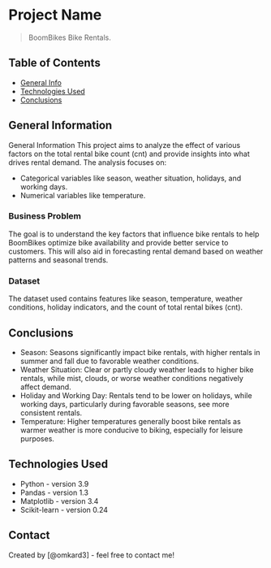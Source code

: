 # Project Name
> BoomBikes Bike Rentals.


## Table of Contents
* [General Info](#general-information)
* [Technologies Used](#technologies-used)
* [Conclusions](#conclusions)

<!-- You can include any other section that is pertinent to your problem -->

## General Information
General Information
This project aims to analyze the effect of various factors on the total rental bike count (cnt) and provide insights into what drives rental demand. The analysis focuses on:
* Categorical variables like season, weather situation, holidays, and working days.
* Numerical variables like temperature.
### Business Problem
The goal is to understand the key factors that influence bike rentals to help BoomBikes optimize bike availability and provide better service to customers. This will also aid in forecasting rental demand based on weather patterns and seasonal trends.

### Dataset
The dataset used contains features like season, temperature, weather conditions, holiday indicators, and the count of total rental bikes (cnt).
<!-- You don't have to answer all the questions - just the ones relevant to your project. -->

## Conclusions
* Season: Seasons significantly impact bike rentals, with higher rentals in summer and fall due to favorable weather conditions.
* Weather Situation: Clear or partly cloudy weather leads to higher bike rentals, while mist, clouds, or worse weather conditions negatively affect demand.
* Holiday and Working Day: Rentals tend to be lower on holidays, while working days, particularly during favorable seasons, see more consistent rentals.
* Temperature: Higher temperatures generally boost bike rentals as warmer weather is more conducive to biking, especially for leisure purposes.

<!-- You don't have to answer all the questions - just the ones relevant to your project. -->


## Technologies Used
-	Python - version 3.9
-	Pandas - version 1.3
-	Matplotlib - version 3.4
-	Scikit-learn - version 0.24

<!-- As the libraries versions keep on changing, it is recommended to mention the version of library used in this project -->



## Contact
Created by [@omkard3]  - feel free to contact me!


<!-- Optional -->
<!-- ## License -->
<!-- This project is open source and available under the [... License](). -->

<!-- You don't have to include all sections - just the one's relevant to your project -->

